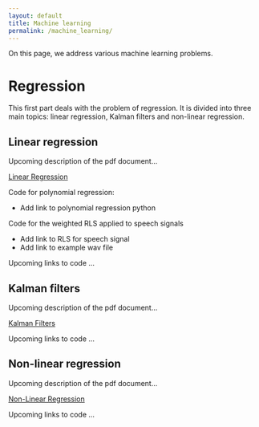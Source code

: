 ```yaml
---
layout: default
title: Machine learning
permalink: /machine_learning/
---
```


On this page, we address various machine learning problems.

# Regression

This first part deals with the problem of regression.
It is divided into three main topics: linear regression, Kalman filters and non-linear regression.

## Linear regression

Upcoming description of the pdf document...

<a href="https://grfreche.github.io/pdfs/LinearRegression.pdf" class="image fit">Linear Regression</a>

Code for polynomial regression:
* Add link to polynomial regression python

Code for the weighted RLS applied to speech signals
* Add link to RLS for speech signal
* Add link to example wav file

Upcoming links to code ...

## Kalman filters

Upcoming description of the pdf document...

<a href="https://grfreche.github.io/pdfs/KalmanFilters.pdf" class="image fit">Kalman Filters</a>

Upcoming links to code ...

## Non-linear regression

Upcoming description of the pdf document...

<a href="https://grfreche.github.io/pdfs/NonLinearRegression.pdf" class="image fit">Non-Linear Regression</a>

Upcoming links to code ...

<!--
A link to my CV in pdf: <a href="https://grfreche.github.io/pdfs/Resume_2019.pdf" class="image fit">CV</a>
-->

[jekyll-organization]: https://github.com/jekyll
